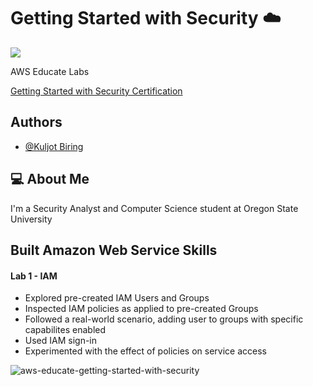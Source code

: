 # Getting Started with Security ☁️

<p align="left">
  <a href="https://skillicons.dev">
     <img src="https://skillicons.dev/icons?i=aws" />
  </a>
</p>

AWS Educate Labs

[Getting Started with Security Certification](https://www.credly.com/badges/751c90e8-154b-44b9-b4fb-948718e829f2/public_url)


## Authors

- [@Kuljot Biring](https://www.github.com/kuljotbiring)


## 💻 About Me
I'm a Security Analyst and Computer Science student at Oregon State University


## Built Amazon Web Service Skills

#### Lab 1 - IAM

* Explored pre-created IAM Users and Groups
* Inspected IAM policies as applied to pre-created Groups
* Followed a real-world scenario, adding user to groups with specific capabilites enabled
* Used IAM sign-in
* Experimented with the effect of policies on service access



![aws-educate-getting-started-with-security](https://github.com/kuljotbiring/AWS-Getting-Started-with-Security/assets/34665034/768f271e-8556-4db3-9d0f-df4112009c69)

